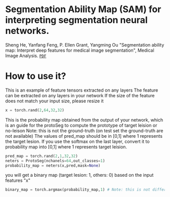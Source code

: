 # Segmentation Ability Map (SAM) for interpreting segmentation neural networks.

Sheng He, Yanfang Feng, P. Ellen Grant, Yangming Ou "Segmentation ability map: Interpret deep features for medical image segmentation", Medical Image Analysis. [`PDF`](https://www.sciencedirect.com/science/article/pii/S1361841522003541)

# How to use it?

This is an example of feature tensors extracted on any layers
The feature can be extracted on any layers in your network
If the size of the feature does not match your input size, please resize it 

```Python
x = torch.rand(2,64,32,32) 
```

This is the probability map obtained from the output of your network, which is 
an guide for the protoSeg to compute the prototype of target leision or no-leison
Note: this is not the ground-truth (on test set the ground-truth are not available)
The values of pred_map should be in [0,1] where 1 represents the target lesion.
If you use the softmax on the last layer, convert it to probability map into [0,1] where 1 represents target leision.

```Python
pred_map = torch.rand(2,1,32,32) 
neters = ProtoSeg(nchanels=64,out_classes=1)
probability_map = neters(x,pred,mask=None)
```

you will get a binary map (target lesion: 1, others: 0) based on the input features "x"
```Python
binary_map = torch.argmax(probability_map,1) # Note: this is not differentiable.
```
